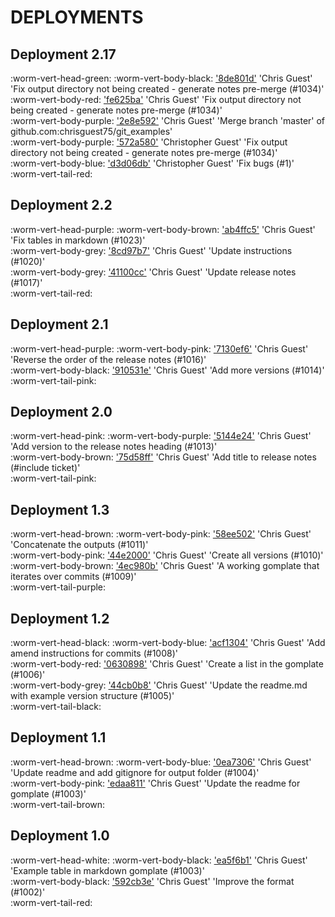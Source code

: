 # DEPLOYMENTS
## Deployment 2.17

:worm-vert-head-green:
:worm-vert-body-black: ['8de801d'](https://github.com/chrisguest75/git_examples/commit/8de801d)  'Chris Guest'  'Fix output directory not being created - generate notes pre-merge (#1034)'  
:worm-vert-body-red: ['fe625ba'](https://github.com/chrisguest75/git_examples/commit/fe625ba)  'Chris Guest'  'Fix output directory not being created - generate notes pre-merge (#1034)'  
:worm-vert-body-purple: ['2e8e592'](https://github.com/chrisguest75/git_examples/commit/2e8e592)  'Chris Guest'  'Merge branch 'master' of github.com:chrisguest75/git_examples'  
:worm-vert-body-purple: ['572a580'](https://github.com/chrisguest75/git_examples/commit/572a580)  'Christopher Guest'  'Fix output directory not being created - generate notes pre-merge (#1034)'  
:worm-vert-body-blue: ['d3d06db'](https://github.com/chrisguest75/git_examples/commit/d3d06db)  'Christopher Guest'  'Fix bugs (#1)'  
:worm-vert-tail-red:

## Deployment 2.2

:worm-vert-head-purple:
:worm-vert-body-brown: ['ab4ffc5'](https://github.com/chrisguest75/git_examples/commit/ab4ffc5)  'Chris Guest'  'Fix tables in markdown (#1023)'  
:worm-vert-body-grey: ['8cd97b7'](https://github.com/chrisguest75/git_examples/commit/8cd97b7)  'Chris Guest'  'Update instructions (#1020)'  
:worm-vert-body-grey: ['41100cc'](https://github.com/chrisguest75/git_examples/commit/41100cc)  'Chris Guest'  'Update release notes (#1017)'  
:worm-vert-tail-red:

## Deployment 2.1

:worm-vert-head-purple:
:worm-vert-body-pink: ['7130ef6'](https://github.com/chrisguest75/git_examples/commit/7130ef6)  'Chris Guest'  'Reverse the order of the release notes (#1016)'  
:worm-vert-body-black: ['910531e'](https://github.com/chrisguest75/git_examples/commit/910531e)  'Chris Guest'  'Add more versions  (#1014)'  
:worm-vert-tail-pink:

## Deployment 2.0

:worm-vert-head-pink:
:worm-vert-body-purple: ['5144e24'](https://github.com/chrisguest75/git_examples/commit/5144e24)  'Chris Guest'  'Add version to the release notes heading (#1013)'  
:worm-vert-body-brown: ['75d58ff'](https://github.com/chrisguest75/git_examples/commit/75d58ff)  'Chris Guest'  'Add title to release notes (#include ticket)'  
:worm-vert-tail-pink:

## Deployment 1.3

:worm-vert-head-brown:
:worm-vert-body-pink: ['58ee502'](https://github.com/chrisguest75/git_examples/commit/58ee502)  'Chris Guest'  'Concatenate the outputs (#1011)'  
:worm-vert-body-pink: ['44e2000'](https://github.com/chrisguest75/git_examples/commit/44e2000)  'Chris Guest'  'Create all versions (#1010)'  
:worm-vert-body-brown: ['4ec980b'](https://github.com/chrisguest75/git_examples/commit/4ec980b)  'Chris Guest'  'A working gomplate that iterates over commits (#1009)'  
:worm-vert-tail-purple:

## Deployment 1.2

:worm-vert-head-black:
:worm-vert-body-blue: ['acf1304'](https://github.com/chrisguest75/git_examples/commit/acf1304)  'Chris Guest'  'Add amend instructions for commits (#1008)'  
:worm-vert-body-red: ['0630898'](https://github.com/chrisguest75/git_examples/commit/0630898)  'Chris Guest'  'Create a list in the gomplate (#1006)'  
:worm-vert-body-grey: ['44cb0b8'](https://github.com/chrisguest75/git_examples/commit/44cb0b8)  'Chris Guest'  'Update the readme.md with example version structure (#1005)'  
:worm-vert-tail-black:

## Deployment 1.1

:worm-vert-head-brown:
:worm-vert-body-blue: ['0ea7306'](https://github.com/chrisguest75/git_examples/commit/0ea7306)  'Chris Guest'  'Update readme and add gitignore for output folder (#1004)'  
:worm-vert-body-pink: ['edaa811'](https://github.com/chrisguest75/git_examples/commit/edaa811)  'Chris Guest'  'Update the readme for gomplate (#1003)'  
:worm-vert-tail-brown:

## Deployment 1.0

:worm-vert-head-white:
:worm-vert-body-black: ['ea5f6b1'](https://github.com/chrisguest75/git_examples/commit/ea5f6b1)  'Chris Guest'  'Example table in markdown gomplate (#1003)'  
:worm-vert-body-black: ['592cb3e'](https://github.com/chrisguest75/git_examples/commit/592cb3e)  'Chris Guest'  'Improve the format (#1002)'  
:worm-vert-tail-red:

